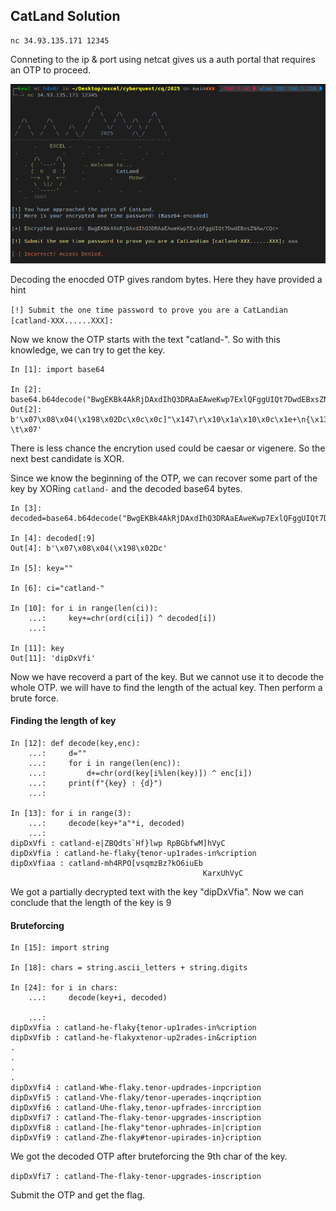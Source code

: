 ## CatLand Solution

```
nc 34.93.135.171 12345
```

Conneting to the ip & port using netcat gives us a auth portal that requires an OTP to proceed.

![](img1.png)

Decoding the enocded OTP gives random bytes. Here they have provided a hint

`[!] Submit the one time password to prove you are a CatLandian [catland-XXX......XXX]:`

Now we know the OTP starts with the text "catland-". So with this knowledge, we can try to get the key.

```python3
In [1]: import base64

In [2]: base64.b64decode("BwgEKBk4AkRjDAxdIhQ3DRAaEAweKwp7ExlQFggUIQt7DwdEBxsZNAw/CQc=")
Out[2]: b'\x07\x08\x04(\x198\x02Dc\x0c\x0c]"\x147\r\x10\x1a\x10\x0c\x1e+\n{\x13\x19P\x16\x08\x14!\x0b{\x0f\x07D\x07\x1b\x194\x0c?\t\x07'
```

There is less chance the encrytion used could be caesar or vigenere. So the next best candidate is XOR.

Since we know the beginning of the OTP, we can recover some part of the key by XORing `catland-` and the decoded base64 bytes.

```python3
In [3]: decoded=base64.b64decode("BwgEKBk4AkRjDAxdIhQ3DRAaEAweKwp7ExlQFggUIQt7DwdEBxsZNAw/CQc=")

In [4]: decoded[:9]
Out[4]: b'\x07\x08\x04(\x198\x02Dc'

In [5]: key=""

In [6]: ci="catland-"

In [10]: for i in range(len(ci)):
    ...:     key+=chr(ord(ci[i]) ^ decoded[i])
    ...: 

In [11]: key
Out[11]: 'dipDxVfi'
```

Now we have recoverd a part of the key. But we cannot use it to decode the whole OTP. we will have to find the length of the actual key. Then perform a brute force.

#### Finding the length of key

```python3
In [12]: def decode(key,enc):
    ...:     d=""
    ...:     for i in range(len(enc)):
    ...:         d+=chr(ord(key[i%len(key)]) ^ enc[i])
    ...:     print(f"{key} : {d}")
    ...: 

In [13]: for i in range(3):
    ...:     decode(key+"a"*i, decoded)
    ...: 
dipDxVfi : catland-e|ZBQdts`Hf}lwp RpBGbfwM]hVyC
dipDxVfia : catland-he-flaky{tenor-up1rades-in%cription
dipDxVfiaa : catland-mh4RPO[vsqmzBz?kO6iuEb
                                           KarxUhVyC
```
We got a partially decrypted text with the key "dipDxVfia". Now we can conclude that the length of the key is 9

#### Bruteforcing

```python3
In [15]: import string

In [18]: chars = string.ascii_letters + string.digits

In [24]: for i in chars:
    ...:     decode(key+i, decoded)

    ...: 
dipDxVfia : catland-he-flaky{tenor-up1rades-in%cription
dipDxVfib : catland-he-flakyxtenor-up2rades-in&cription
.
.
.
.
dipDxVfi4 : catland-Whe-flaky.tenor-updrades-inpcription
dipDxVfi5 : catland-Vhe-flaky/tenor-uperades-inqcription
dipDxVfi6 : catland-Uhe-flaky,tenor-upfrades-inrcription
dipDxVfi7 : catland-The-flaky-tenor-upgrades-inscription
dipDxVfi8 : catland-[he-flaky"tenor-uphrades-in|cription
dipDxVfi9 : catland-Zhe-flaky#tenor-upirades-in}cription
```

We got the decoded OTP after bruteforcing the 9th char of the key.

`dipDxVfi7 : catland-The-flaky-tenor-upgrades-inscription`

Submit the OTP and get the flag.
